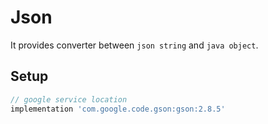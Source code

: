 # Json

It provides converter between `json string` and `java object`.


## Setup

```gradle
// google service location
implementation 'com.google.code.gson:gson:2.8.5'
```
